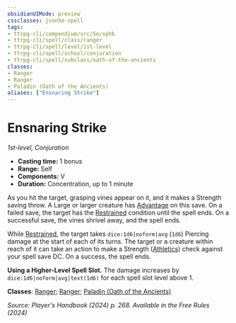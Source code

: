 ```yaml
---
obsidianUIMode: preview
cssclasses: json5e-spell
tags:
- ttrpg-cli/compendium/src/5e/xphb
- ttrpg-cli/spell/class/ranger
- ttrpg-cli/spell/level/1st-level
- ttrpg-cli/spell/school/conjuration
- ttrpg-cli/spell/subclass/oath-of-the-ancients
classes:
- Ranger
- Ranger
- Paladin (Oath of the Ancients)
aliases: ["Ensnaring Strike"]
---
```

# Ensnaring Strike
*1st-level, Conjuration*  

- **Casting time:** 1 bonus
- **Range:** Self
- **Components:** V
- **Duration:** Concentration, up to 1 minute

As you hit the target, grasping vines appear on it, and it makes a Strength saving throw. A Large or larger creature has [Advantage](3-Compendium/rules/variant-rules/advantage-xphb.md) on this save. On a failed save, the target has the [Restrained](3-Compendium/rules/conditions.md#Restrained) condition until the spell ends. On a successful save, the vines shrivel away, and the spell ends.

While [Restrained](3-Compendium/rules/conditions.md#Restrained), the target takes `dice:1d6|noform|avg` (`1d6`) Piercing damage at the start of each of its turns. The target or a creature within reach of it can take an action to make a Strength ([Athletics](3-Compendium/rules/skills.md#Athletics)) check against your spell save DC. On a success, the spell ends.

**Using a Higher-Level Spell Slot.** The damage increases by `dice:1d6|noform|avg|text(1d6)` for each spell slot level above 1.

**Classes**: [Ranger](list-spells-classes-ranger); [Ranger](list-spells-classes-ranger); [Paladin (Oath of the Ancients)](list-spells-classes-paladin-xphb-oath-of-the-ancients-xphb)

*Source: Player's Handbook (2024) p. 268. Available in the Free Rules (2024)*